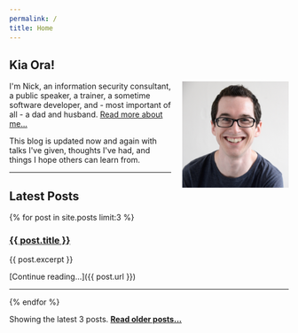 ```yaml
---
permalink: /
title: Home
---
```


## Kia Ora!

<img alt="Nick Malcolm" height="192" src="/assets/images/nicks_face.jpg" style="padding-left: 20px;float: right;">

I'm Nick, an information security consultant, a public speaker, a trainer, a sometime software developer, and - most important of all - a dad and husband. [Read more about me...](/about)

This blog is updated now and again with talks I've given, thoughts I've had, and things I hope others can learn from.

---

## Latest Posts

{% for post in site.posts limit:3 %}
<h3><a href="{{ post.url }}">{{ post.title }}</a></h3>
{{ post.excerpt }}

[Continue reading...]({{ post.url }})

---
{% endfor %}

Showing the latest 3 posts. **[Read older posts...](/blog)**

